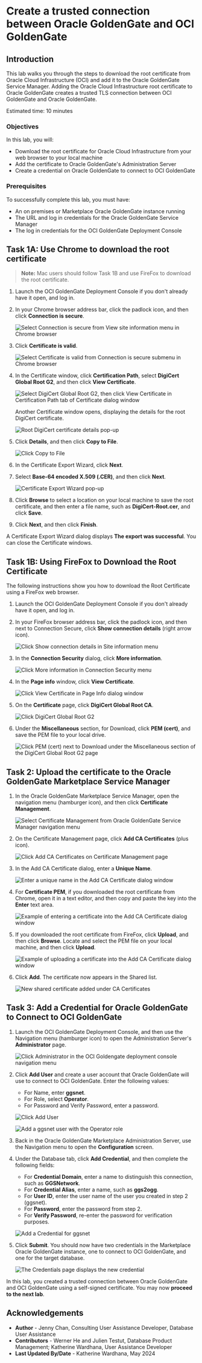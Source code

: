 # Create a trusted connection between Oracle GoldenGate and OCI GoldenGate

## Introduction

This lab walks you through the steps to download the root certificate from Oracle Cloud Infrastructure (OCI) and add it to the Oracle GoldenGate Service Manager. Adding the Oracle Cloud Infrastructure root certificate to Oracle GoldenGate creates a trusted TLS connection between OCI GoldenGate and Oracle GoldenGate.

Estimated time: 10 minutes

### Objectives

In this lab, you will:

* Download the root certificate for Oracle Cloud Infrastructure from your web browser to your local machine
* Add the certificate to Oracle GoldenGate's Administration Server
* Create a credential on Oracle GoldenGate to connect to OCI GoldenGate

### Prerequisites

To successfully complete this lab, you must have:

* An on premises or Marketplace Oracle GoldenGate instance running
* The URL and log in credentials for the Oracle GoldenGate Service Manager
* The log in credentials for the OCI GoldenGate Deployment Console

## Task 1A: Use Chrome to download the root certificate

> **Note:** Mac users should follow Task 1B and use FireFox to download the root certificate.

1.  Launch the OCI GoldenGate Deployment Console if you don't already have it open, and log in.

2.  In your Chrome browser address bar, click the padlock icon, and then click **Connection is secure**.

    ![Select Connection is secure from View site information menu in Chrome browser](./images/01a-02-certificate.png " ")

3.  Click **Certificate is valid**.

    ![Select Certificate is valid from Connection is secure submenu in Chrome browser](./images/01a-03-certificate.png " ")

4.  In the Certificate window, click **Certification Path**, select **DigiCert Global Root G2**, and then click **View Certificate**.

    ![Select DigiCert Global Root G2, then click View Certificate in Certification Path tab of Certificate dialog window](./images/01a-04a-certificate-window.png " ")

    Another Certificate window opens, displaying the details for the root DigiCert certificate.

    ![Root DigiCert certificate details pop-up](./images/01a-04b-digicert.png " ")

5.  Click **Details**, and then click **Copy to File**.

    ![Click Copy to File](./images/01a-05-copy-file.png " ")

6.  In the Certificate Export Wizard, click **Next**.

7.  Select **Base-64 encoded X.509 (.CER)**, and then click **Next**.

    ![Certificate Export Wizard pop-up](./images/01a-07-cert-export.png " ")

8.  Click **Browse** to select a location on your local machine to save the root certificate, and then enter a file name, such as **DigiCert-Root.cer**, and click **Save**.

9.  Click **Next**, and then click **Finish**.

A Certificate Export Wizard dialog displays **The export was successful**. You can close the Certificate windows.

## Task 1B: Using FireFox to Download the Root Certificate

The following instructions show you how to download the Root Certificate using a FireFox web browser.

1.  Launch the OCI GoldenGate Deployment Console if you don't already have it open, and log in.

2.  In your FireFox browser address bar, click the padlock icon, and then next to Connection Secure, click **Show connection details** (right arrow icon).

    ![Click Show connection details in Site information menu](./images/01b-02-certificate.png " ")

3.  In the **Connection Security** dialog, click **More information**.

    ![Click More information in Connection Security menu](./images/01b-03-security-more-info.png " ")

4.  In the **Page info** window, click **View Certificate**.

    ![Click View Certificate in Page Info dialog window](./images/01b-04-security-certificate.png " ")

5.  On the **Certificate** page, click **DigiCert Global Root CA**.

    ![Click DigiCert Global Root G2](./images/01b-05-certificate.png " ")

6.  Under the **Miscellaneous** section, for Download, click **PEM (cert)**, and save the PEM file to your local drive.

    ![Click PEM (cert) next to Download under the Miscellaneous section of the DigiCert Global Root G2 page](./images/01b-06-certificate.png " ")

## Task 2: Upload the certificate to the Oracle GoldenGate Marketplace Service Manager

1.  In the Oracle GoldenGate Marketplace Service Manager, open the navigation menu (hamburger icon), and then click **Certificate Management**.

    ![Select Certificate Management from Oracle GoldenGate Service Manager navigation menu](./images/02-01-certmgmt.png " ")

2.  On the Certificate Management page, click **Add CA Certificates** (plus icon).

    ![Click Add CA Certificates on Certificate Management page](./images/02-02-addcert.png " ")

3.  In the Add CA Certificate dialog, enter a **Unique Name**.

    ![Enter a unique name in the Add CA Certificate dialog window](./images/02-03-addcertdialog.png " ")

4.  For **Certificate PEM**, if you downloaded the root certificate from Chrome, open it in a text editor, and then copy and paste the key into the **Enter** text area.

    ![Example of entering a certificate into the Add CA Certificate dialog window](./images/02-04-entercert.png " ")

5.  If you downloaded the root certificate from FireFox, click **Upload**, and then click **Browse**. Locate and select the PEM file on your local machine, and then click **Upload**.

    ![Example of uploading a certificate into the Add CA Certificate dialog window](./images/02-05-uploadcert.png " ")

6.  Click **Add**.  The certificate now appears in the Shared list.

    ![New shared certificate added under CA Certificates](./images/02-06-certlist.png " ")

## Task 3: Add a Credential for Oracle GoldenGate to Connect to OCI GoldenGate

1.  Launch the OCI GoldenGate Deployment Console, and then use the Navigation menu (hamburger icon) to open the Administration Server's **Administrator** page.

    ![Click Administrator in the OCI Goldengate deployment console navigation menu](./images/03-01-administrator.png " ")

2.  Click **Add User** and create a user account that Oracle GoldenGate will use to connect to OCI GoldenGate. Enter the following values:

    * For Name, enter **ggsnet**.
    * For Role, select **Operator**.
    * For Password and Verify Password, enter a password.

    ![Click Add User](./images/03-02a-users.png " ")

    ![Add a ggsnet user with the Operator role](./images/03-02b-users-submit.png " ")

3.  Back in the Oracle GoldenGate Marketplace Administration Server, use the Navigation menu to open the **Configuration** screen.

4.  Under the Database tab, click **Add Credential**, and then complete the following fields:

    * For **Credential Domain**, enter a name to distinguish this connection, such as **GGSNetwork**.
    * For **Credential Alias**,  enter a name, such as **ggs2ogg**.
    * For **User ID**, enter the user name of the user you created in step 2 (ggsnet).
    * For **Password**, enter the password from step 2.
    * For **Verify Password**, re-enter the password for verification purposes.

    ![Add a Credential for ggsnet](./images/03-04-add-credentials.png " ")

5.  Click **Submit**. You should now have two credentials in the Marketplace Oracle GoldenGate instance, one to connect to OCI GoldenGate, and one for the target database.

    ![The Credentials page displays the new credential](./images/03-05-credentials.png " ")

In this lab, you created a trusted connection between Oracle GoldenGate and OCI GoldenGate using a self-signed certificate. You may now **proceed to the next lab**.

## Acknowledgements
* **Author** - Jenny Chan, Consulting User Assistance Developer, Database User Assistance
* **Contributors** -  Werner He and Julien Testut, Database Product Management; Katherine Wardhana, User Assistance Developer
* **Last Updated By/Date** - Katherine Wardhana, May 2024
